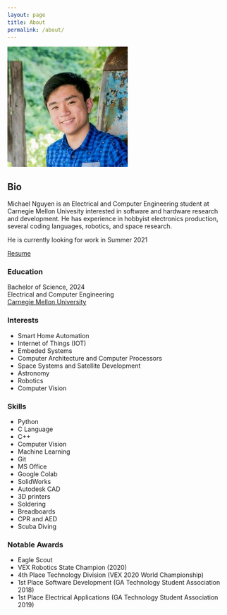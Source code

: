 ```yaml
---
layout: page
title: About
permalink: /about/
---
```

![mnguyenHeadshot](pictures/headshot.jpg)
## Bio
Michael Nguyen is an Electrical and Computer Engineering student at Carnegie Mellon Univesity interested in software and hardware research and development.
He has experience in hobbyist electronics production, several coding languages, robotics, and space research.

He is currently looking for work in Summer 2021

[Resume](documents/mnguyen_resume.pdf)
### Education
Bachelor of Science, 2024  
Electrical and Computer Engineering  
[Carnegie Mellon University](https://ece.cmu.edu)
### Interests
 - Smart Home Automation
 - Internet of Things (IOT)
 - Embeded Systems
 - Computer Architecture and Computer Processors
 - Space Systems and Satellite Development
 - Astronomy
 - Robotics
 - Computer Vision

### Skills
 - Python
 - C Language
 - C++
 - Computer Vision
 - Machine Learning
 - Git
 - MS Office
 - Google Colab
 - SolidWorks
 - Autodesk CAD
 - 3D printers
 - Soldering
 - Breadboards
 - CPR and AED
 - Scuba Diving

### Notable Awards
 - Eagle Scout
 - VEX Robotics State Champion (2020)
 - 4th Place Technology Division (VEX 2020 World Championship)
 - 1st Place Software Development (GA Technology Student Association 2018)
 - 1st Place Electrical Applications (GA Technology Student Association 2019)
